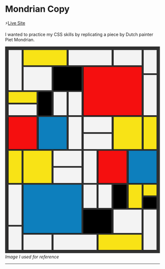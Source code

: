# Mondrian Copy

⚡️[Live Site](https://intuitiveharmony.github.io/mondrianCopy/)

I wanted to practice my CSS skills by replicating a piece by Dutch painter Piet Mondrian.

![Reference Image](images/reference.png)
*Image I used for reference*
<hr>

